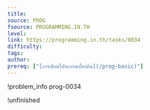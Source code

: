 ```yaml
---
title: 
source: PROG
fsource: PROGRAMMING.IN.TH
level:
link: https://programming.in.th/tasks/0034
difficulty: 
tags: 
author: 
prereq: ["[การเขียนโปรแกรมเบื้องต้น](/prog-basic)"]
---
```


!problem_info prog-0034

!unfinished
